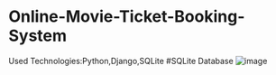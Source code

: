 # Online-Movie-Ticket-Booking-System
Used Technologies:Python,Django,SQLite
#SQLite Database
![image](https://github.com/AvinashBhargav/Online-Movie-Ticket-Booking-System-/assets/131337817/ed66b730-8dbb-4a63-be6b-ad220e703918)
